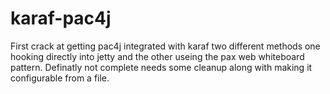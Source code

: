 # karaf-pac4j
First crack at getting pac4j integrated with karaf two different methods one hooking directly into jetty and the other useing the pax web whiteboard pattern. Definatly not complete needs some cleanup along with making it configurable from a file.
